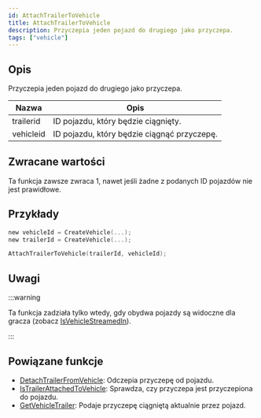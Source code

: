 ```yaml
---
id: AttachTrailerToVehicle
title: AttachTrailerToVehicle
description: Przyczepia jeden pojazd do drugiego jako przyczepa.
tags: ["vehicle"]
---
```


## Opis

Przyczepia jeden pojazd do drugiego jako przyczepa.

| Nazwa     | Opis                                        |
| --------- | ------------------------------------------- |
| trailerid | ID pojazdu, który będzie ciągnięty.         |
| vehicleid | ID pojazdu, który będzie ciągnąć przyczepę. |

## Zwracane wartości

Ta funkcja zawsze zwraca 1, nawet jeśli żadne z podanych ID pojazdów nie jest prawidłowe.

## Przykłady

```c
new vehicleId = CreateVehicle(...);
new trailerId = CreateVehicle(...);

AttachTrailerToVehicle(trailerId, vehicleId);
```

## Uwagi

:::warning

Ta funkcja zadziała tylko wtedy, gdy obydwa pojazdy są widoczne dla gracza (zobacz [IsVehicleStreamedIn](IsVehicleStreamedIn)).

:::

## Powiązane funkcje

- [DetachTrailerFromVehicle](DetachTrailerFromVehicle.md): Odczepia przyczepę od pojazdu.
- [IsTrailerAttachedToVehicle](IsTrailerAttachedToVehicle.md): Sprawdza, czy przyczepa jest przyczepiona do pojazdu.
- [GetVehicleTrailer](GetVehicleTrailer.md): Podaje przyczepę ciągniętą aktualnie przez pojazd.

